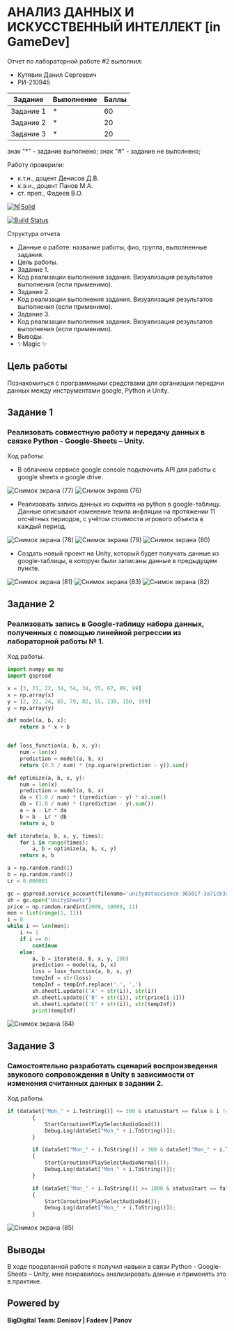 # АНАЛИЗ ДАННЫХ И ИСКУССТВЕННЫЙ ИНТЕЛЛЕКТ [in GameDev]
Отчет по лабораторной работе #2 выполнил:
- Кутявин Данил Сергеевич
- РИ-210945

| Задание | Выполнение | Баллы |
| ------ | ------ | ------ |
| Задание 1 | * | 60 |
| Задание 2 | * | 20 |
| Задание 3 | * | 20 |

знак "*" - задание выполнено; знак "#" - задание не выполнено;

Работу проверили:
- к.т.н., доцент Денисов Д.В.
- к.э.н., доцент Панов М.А.
- ст. преп., Фадеев В.О.

[![N|Solid](https://cldup.com/dTxpPi9lDf.thumb.png)](https://nodesource.com/products/nsolid)

[![Build Status](https://travis-ci.org/joemccann/dillinger.svg?branch=master)](https://travis-ci.org/joemccann/dillinger)

Структура отчета

- Данные о работе: название работы, фио, группа, выполненные задания.
- Цель работы.
- Задание 1.
- Код реализации выполнения задания. Визуализация результатов выполнения (если применимо).
- Задание 2.
- Код реализации выполнения задания. Визуализация результатов выполнения (если применимо).
- Задание 3.
- Код реализации выполнения задания. Визуализация результатов выполнения (если применимо).
- Выводы.
- ✨Magic ✨

## Цель работы
Познакомиться с программными средствами для организции передачи данных между инструментами google, Python и Unity.

## Задание 1
### Реализовать совместную работу и передачу данных в связке Python - Google-Sheets – Unity. 
Ход работы:
- В облачном сервисе google console подключить API для работы с google sheets и google drive.

![Снимок экрана (77)](https://user-images.githubusercontent.com/103362515/195139567-bef0b2a6-693f-4952-bb05-a02f4255a246.png)
![Снимок экрана (76)](https://user-images.githubusercontent.com/103362515/195139613-799a3ded-ebb3-4b7d-8bff-fe1b0e4c52cb.png)

- Реализовать запись данных из скрипта на python в google-таблицу. Данные описывают изменение темпа инфляции на протяжении 11 отсчётных периодов, с учётом стоимости игрового объекта в каждый период.

![Снимок экрана (78)](https://user-images.githubusercontent.com/103362515/195142763-093755d4-e56b-46f5-9672-e07645ffa891.png)
![Снимок экрана (79)](https://user-images.githubusercontent.com/103362515/195142784-8ff146e1-ac51-432a-8506-cd2b2dad33da.png)
![Снимок экрана (80)](https://user-images.githubusercontent.com/103362515/195142810-aa4af7eb-ba63-44c2-823f-e3b1c19bbda0.png)

- Создать новый проект на Unity, который будет получать данные из google-таблицы, в которую были записаны данные в предыдущем пункте.

![Снимок экрана (81)](https://user-images.githubusercontent.com/103362515/195143134-da65d7a7-289e-4c3e-9629-8ca64502b4f5.png)
![Снимок экрана (83)](https://user-images.githubusercontent.com/103362515/195143419-e490eaad-a9d8-431d-ac80-47cb8a2e892a.png)
![Снимок экрана (82)](https://user-images.githubusercontent.com/103362515/195143166-654dfea5-b2a5-47dc-8f52-c74072fb6a31.png)


## Задание 2
### Реализовать запись в Google-таблицу набора данных, полученных с помощью линейной регрессии из лабораторной работы № 1. 
 Ход работы.
```py
import numpy as np
import gspread

x = [3, 21, 22, 34, 54, 34, 55, 67, 89, 99]
x = np.array(x)
y = [2, 22, 24, 65, 79, 82, 55, 130, 150, 199]
y = np.array(y)

def model(a, b, x):
    return a * x + b


def loss_function(a, b, x, y):
    num = len(x)
    prediction = model(a, b, x)
    return (0.5 / num) * (np.square(prediction - y)).sum()

def optimize(a, b, x, y):
    num = len(x)
    prediction = model(a, b, x)
    da = (1.0 / num) * ((prediction - y) * x).sum()
    db = (1.0 / num) * ((prediction - y).sum())
    a = a - Lr * da
    b = b - Lr * db
    return a, b

def iterate(a, b, x, y, times):
    for i in range(times):
        a, b = optimize(a, b, x, y)
    return a, b

a = np.random.rand(1)
b = np.random.rand(1)
Lr = 0.000001

gc = gspread.service_account(filename='unitydatascience-365017-3a71cb3a7da2.json')
sh = gc.open("UnitySheets")
price = np.random.randint(2000, 10000, 11)
mon = list(range(1, 11))
i = 0
while i <= len(mon):
    i += 1
    if i == 0:
        continue
    else:
        a, b = iterate(a, b, x, y, 100)
        prediction = model(a, b, x)
        loss = loss_function(a, b, x, y)
        tempInf = str(loss)
        tempInf = tempInf.replace('.', ',')
        sh.sheet1.update(('A' + str(i)), str(i))
        sh.sheet1.update(('B' + str(i)), str(price[i-1]))
        sh.sheet1.update(('C' + str(i)), str(tempInf))
        print(tempInf)
```
![Снимок экрана (84)](https://user-images.githubusercontent.com/103362515/195164670-806c0ffc-7be2-4bb3-ae58-e36ca107ad9d.png)


## Задание 3
### Самостоятельно разработать сценарий воспроизведения звукового сопровождения в Unity в зависимости от изменения считанных данных в задании 2.
Ход работы.
```py
if (dataSet["Mon_" + i.ToString()] <= 300 & statusStart == false & i != dataSet.Count)
        {
            StartCoroutine(PlaySelectAudioGood());
            Debug.Log(dataSet["Mon_" + i.ToString()]);
        }

        if (dataSet["Mon_" + i.ToString()] > 300 & dataSet["Mon_" + i.ToString()] < 1000 & statusStart == false & i != dataSet.Count)
        {
            StartCoroutine(PlaySelectAudioNormal());
            Debug.Log(dataSet["Mon_" + i.ToString()]);
        }

        if (dataSet["Mon_" + i.ToString()] >= 1000 & statusStart == false & i != dataSet.Count)
        {
            StartCoroutine(PlaySelectAudioBad());
            Debug.Log(dataSet["Mon_" + i.ToString()]);
        }
```

![Снимок экрана (85)](https://user-images.githubusercontent.com/103362515/195168653-39cc00e2-cc9e-4ea4-98dc-f9f705c8956b.png)


## Выводы
В ходе проделанной работе я получил навыки в связи Python - Google-Sheets – Unity, мне понравилось анализировать данные и применять это в практике.

## Powered by

**BigDigital Team: Denisov | Fadeev | Panov**
